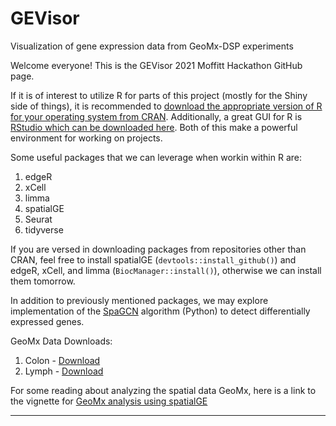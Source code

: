 # GEVisor
Visualization of gene expression data from GeoMx-DSP experiments

Welcome everyone! This is the GEVisor 2021 Moffitt Hackathon GitHub page.

If it is of interest to utilize R for parts of this project (mostly for the Shiny side of things), it is recommended to [download the appropriate version of R for your operating system from CRAN](https://www.google.com/url?sa=t&rct=j&q=&esrc=s&source=web&cd=&cad=rja&uact=8&ved=2ahUKEwjOipHdmtX0AhWTSDABHe2EBvYQFnoECAoQAQ&url=https%3A%2F%2Fcran.r-project.org%2F&usg=AOvVaw0pGNScRjIdSkNXK6Ky1j_m). Additionally, a great GUI for R is [RStudio which can be downloaded here](https://www.google.com/url?sa=t&rct=j&q=&esrc=s&source=web&cd=&cad=rja&uact=8&ved=2ahUKEwjl8N-Im9X0AhVWQjABHfWWCGMQFnoECAwQAQ&url=https%3A%2F%2Fwww.rstudio.com%2F&usg=AOvVaw1bt9MYkG-ySe7hgo9R8XTb). Both of this make a powerful environment for working on projects.

Some useful packages that we can leverage when workin within R are:
1. edgeR
2. xCell
3. limma
4. spatialGE
5. Seurat
6. tidyverse

If you are versed in downloading packages from repositories other than CRAN, feel free to install spatialGE (`devtools::install_github()`) and edgeR, xCell, and limma (`BiocManager::install()`), otherwise we can install them tomorrow.

In addition to previously mentioned packages, we may explore implementation of the [SpaGCN](https://github.com/jianhuupenn/SpaGCN) algorithm (Python) to detect differentially expressed genes. 

GeoMx Data Downloads:
1. Colon - [Download](https://external-soa-downloads-p-1.s3.us-west-2.amazonaws.com/hu_colon_count_results.tar.gz)
2. Lymph - [Download](https://external-soa-downloads-p-1.s3.us-west-2.amazonaws.com/hu_lymph_node_count_results.tar.gz)

For some reading about analyzing the spatial data GeoMx, here is a link to the vignette for [GeoMx analysis using spatialGE](https://fridleylab.github.io/spatialGE/articles/read_GeoMx_output.html)

***
